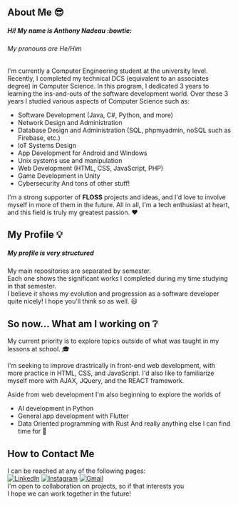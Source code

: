 
## About Me :sunglasses:

##### Hi! My name is Anthony Nadeau :bowtie:
###### My pronouns are He/Him

I'm currently a Computer Engineering student at the university level.
Recently, I completed my technical DCS (equivalent to an associates degree) in Computer Science.
In this program, I dedicated 3 years to learning the ins-and-outs of the software development world.
Over these 3 years I studied various aspects of Computer Science such as:

- Software Development (Java, C#, Python, and more)
- Network Design and Administration
- Database Design and Administration (SQL, phpmyadmin, noSQL such as Firebase, etc.)
- IoT Systems Design
- App Development for Android and Windows
- Unix systems use and manipulation
- Web Development (HTML, CSS, JavaScript, PHP)
- Game Development in Unity
- Cybersecurity
And tons of other stuff!

I'm a strong supporter of **FLOSS** projects and ideas, and I'd love to involve myself in more of them in the future.
All in all, I'm a tech enthusiast at heart, and this field is truly my greatest passion. :heart:

## My Profile :bulb:
##### My profile is very **structured**
My main repositories are separated by semester.  
Each one shows the significant works I completed during my time studying in that semester.  
I believe it shows my evolution and progression as a software developer quite nicely! I hope you'll think so as well. :smiley:

## So now... What am I working on :grey_question:
 
My current priority is to explore topics outside of what was taught in my lessons at school. :mortar_board:

I'm seeking to improve drastrically in front-end web development, with more practice in HTML, CSS, and JavaScript. I'd also like to familiarize myself more with AJAX, JQuery, and the REACT framework.

Aside from web development I'm also beginning to explore the worlds of
- AI development in Python
- General app development with Flutter
- Data Oriented programming with Rust
And really anything else I can find time for :star2:


## How to Contact Me

I can be reached at any of the following pages:  
  [![LinkedIn](https://img.shields.io/badge/linkedin-%230077B5.svg?style=for-the-badge&logo=linkedin&logoColor=white)](https://www.linkedin.com/in/dev-anthony-nadeau/) [![Instagram](https://img.shields.io/badge/Instagram-%23E4405F.svg?style=for-the-badge&logo=Instagram&logoColor=white)](https://www.instagram.com/tonynadeau03/) [![Gmail](https://img.shields.io/badge/Gmail-D14836?style=for-the-badge&logo=gmail&logoColor=white)](mailto:tonynadeau03@gmail.com)  
I'm open to collaboration on projects, so if that interests you  
I hope we can work together in the future!


